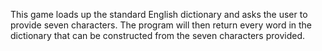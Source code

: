 This game loads up the standard English dictionary and asks the user to provide seven characters. The program will then return every word in the dictionary that can be constructed from the seven characters provided.
